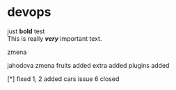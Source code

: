 # devops

just **bold** test  
This is really ***very*** important text.

zmena

jahodova zmena
fruits added
extra added
plugins added

[*] fixed 1, 2
added cars
issue 6 closed
